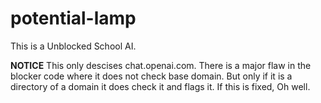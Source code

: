 # potential-lamp
This is a Unblocked School AI.

**NOTICE** This only descises chat.openai.com. There is a major flaw in the blocker code where it does not check base domain. But only if it is a directory of a domain it does check it and flags it. If this is fixed, Oh well.
